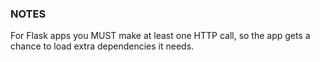 ### NOTES

For Flask apps you MUST make at least one HTTP call, so the app gets a chance to load extra dependencies it needs.
